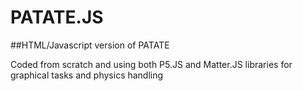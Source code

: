 # PATATE.JS

##HTML/Javascript version of PATATE

Coded from scratch and using both P5.JS and Matter.JS libraries for graphical tasks and physics handling
